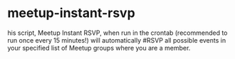 # meetup-instant-rsvp
his script, Meetup Instant RSVP, when run in the crontab (recommended to run once every 15 minutes!) will automatically #RSVP all possible events in your specified list of Meetup groups where you are a member.
